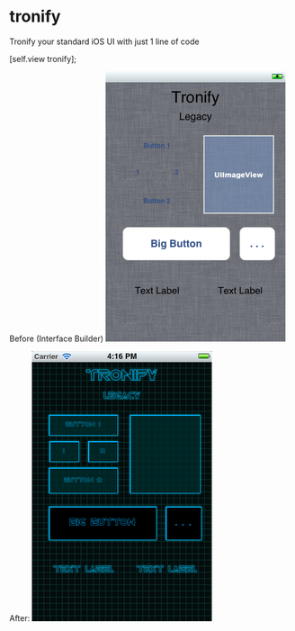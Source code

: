 tronify
=======

Tronify your standard iOS UI with just 1 line of code

[self.view tronify];


Before (Interface Builder)
<img src="https://github.com/torinnguyen/tronify/blob/master/screenshot_before.png" />

After:
<img src="https://github.com/torinnguyen/tronify/blob/master/screenshot_after.png" />

